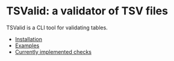 # TSValid: a validator of TSV files

TSValid is a CLI tool for validating tables.

- [Installation](https://ontodev.github.io/tsvalid/installation.html)
- [Examples](https://ontodev.github.io/tsvalid/examples.html)
- [Currently implemented checks](https://ontodev.github.io/tsvalid/checks.html)